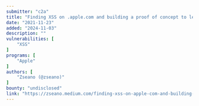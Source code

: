 ```yaml
---
submitter: "c2a"
title: "Finding XSS on .apple.com and building a proof of concept to leak your PII information"
date: "2021-11-23"
added: "2024-11-03"
description: ""
vulnerabilities: [
    "XSS"
]
programs: [
    "Apple"
]
authors: [
    "Zseano (@zseano)"
]
bounty: "undisclosed"
link: "https://zseano.medium.com/finding-xss-on-apple-com-and-building-a-proof-of-concept-to-leak-your-pii-information-d7bc93cff2df"
---
```




